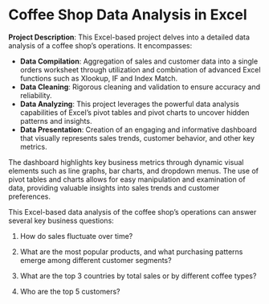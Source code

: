 # Coffee Shop Data Analysis in Excel


**Project Description**:
This Excel-based project delves into a detailed data analysis of a coffee shop’s operations. It encompasses:

- **Data Compilation**: Aggregation of sales and customer data into a single orders worksheet through utilization and combination of advanced Excel functions such as Xlookup, IF and Index Match.  
- **Data Cleaning**: Rigorous cleaning and validation to ensure accuracy and reliability.
- **Data Analyzing**: This project leverages the powerful data analysis capabilities of Excel’s pivot tables and pivot charts to uncover hidden patterns and insights.
- **Data Presentation**: Creation of an engaging and informative dashboard that visually represents sales trends, customer behavior, and other key metrics.

The dashboard highlights key business metrics through dynamic visual elements such as line graphs, bar charts, and dropdown menus. The use of pivot tables and charts allows for easy manipulation and examination of data, providing valuable insights into sales trends and customer preferences.


This Excel-based data analysis of the coffee shop’s operations can answer several key business questions:

1. How do sales fluctuate over time?

2. What are the most popular products, and what purchasing patterns emerge among different customer segments?

3. What are the top 3 countries by total sales or by different coffee types?

4. Who are the top 5 customers?




